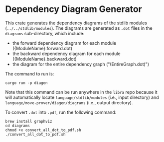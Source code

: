 # Dependency Diagram Generator

This crate generates the dependency diagrams of the stdlib modules (`../../stdlib/modules`). The diagrams are generated as `.dot` files in the `diagrams` sub-directory, which include:
* the forward dependency diagram for each module ({ModuleName}.forward.dot)
* the backward dependency diagram for each module ({ModuleName}.backward.dot)
* the diagram for the entire dependency graph ("(EntireGraph.dot)")


The command to run is:
```
cargo run -p diagen
```
Note that this command can be run anywhere in the `libra` repo because it will automatically locate `language/stdlib/modules` (i.e., input directory) and `language/move-prover/diagen/diagrams` (i.e., output directory).

To convert `.dot` into `.pdf`, run the following command:
```
brew install graphviz
cd diagrams
chmod +x convert_all_dot_to_pdf.sh
./convert_all_dot_to_pdf.sh
```
